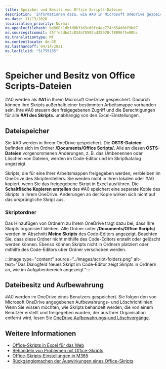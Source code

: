 ```yaml
---
title: Speicher und Besitz von Office Scripts-Dateien
description: 'Informationen dazu, wie #A0 in Microsoft OneDrive gespeichert und zwischen Besitzern übertragen werden.'
ms.date: 11/13/2020
localization_priority: Normal
ms.openlocfilehash: bd868c1dbfd0b33d3cd9fc4ee774c654d86f9b07
ms.sourcegitcommit: 45ffe3dbd2c834b78592ad35928cf8096f5e80bc
ms.translationtype: MT
ms.contentlocale: de-DE
ms.lasthandoff: 04/14/2021
ms.locfileid: "51755105"
---
```

# <a name="office-scripts-file-storage-and-ownership"></a>Speicher und Besitz von Office Scripts-Dateien

#A0 werden als **#A1** in Ihrem Microsoft OneDrive gespeichert. Dadurch können Ihre Skripts außerhalb einer bestimmten Arbeitsmappe vorhanden sein. Ihre #A0 steuern den freigegebenen Zugriff und die Berechtigungen für alle **#A1 des Skripts.** unabhängig von den Excel-Einstellungen.

## <a name="file-storage"></a>Dateispeicher

Sie #A0 werden in Ihrem OneDrive gespeichert. Die **OSTS-Dateien** befinden sich im Ordner **/Documents/Office Scripts/.** Alle an diesen **OSTS-Dateien** vorgenommenen Änderungen, z. B. das Umbenennen oder Löschen von Dateien, werden im Code-Editor und im Skriptkatalog angezeigt.

Skripts, die für eine Ihrer Arbeitsmappen freigegeben werden, verbleiben im OneDrive des Skripterstellers. Sie werden nicht in Ihren lokalen oder #A0 kopiert, wenn Sie das freigegebene Skript in Excel ausführen. Die **Schaltfläche Kopieren erstellen** des #A0 speichert eine separate Kopie des Skripts in Ihrem OneDrive. Änderungen an der Kopie wirken sich nicht auf das ursprüngliche Skript aus.

### <a name="script-folders"></a>Skriptordner

Das Hinzufügen von Ordnern zu Ihrem OneDrive trägt dazu bei, dass Ihre Skripts organisiert bleiben. Alle Ordner unter **/Documents/Office Scripts/** werden im Abschnitt **Meine Skripts** des Code-Editors angezeigt. Beachten Sie, dass diese Ordner nicht mithilfe des Code-Editors erstellt oder gelöscht werden können. Ebenso können Skripts nicht in Ordnern platziert oder mithilfe des Code-Editors über Ordner verschoben werden.

:::image type="content" source="../images/script-folders.png" alt-text="Das Dialogfeld Neues Skript im Code-Editor zeigt Skripts in Ordnern an, wie im Aufgabenbereich angezeigt.":::

## <a name="file-ownership-and-retention"></a>Dateibesitz und Aufbewahrung

#A0 werden im OneDrive eines Benutzers gespeichert. Sie folgen den von Microsoft OneDrive angegebenen Aufbewahrungs- und Löschrichtlinien. Wenn Sie wissen möchten, wie Skripts behandelt werden, die von einem Benutzer erstellt und freigegeben wurden, der aus Ihrer Organisation entfernt wird, lesen Sie [OneDrive Aufbewahrungs-und Löschvorgänge](/onedrive/retention-and-deletion).

## <a name="see-also"></a>Weitere Informationen

- [Office-Skripts in Excel für das Web](https://support.microsoft.com/office/sharing-office-scripts-in-excel-for-the-web-226eddbc-3a44-4540-acfe-fccda3d1122b)
- [Behandeln von Problemen mit Office-Skripts](../testing/troubleshooting.md)
- [Office-Skripts-Einstellungen in M365](https://support.office.com/article/office-scripts-settings-in-m365-19d3c51a-6ca2-40ab-978d-60fa49554dcf)
- [Rückgängigmachen der Auswirkungen eines Office-Skripts](../testing/undo.md)
